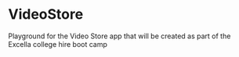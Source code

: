 VideoStore
==========

Playground for the Video Store app that will be created as part of the Excella college hire boot camp
